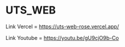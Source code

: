 # UTS_WEB


Link Vercel = https://uts-web-rose.vercel.app/



Link Youtube = https://youtu.be/gU9cjO9b-Co
